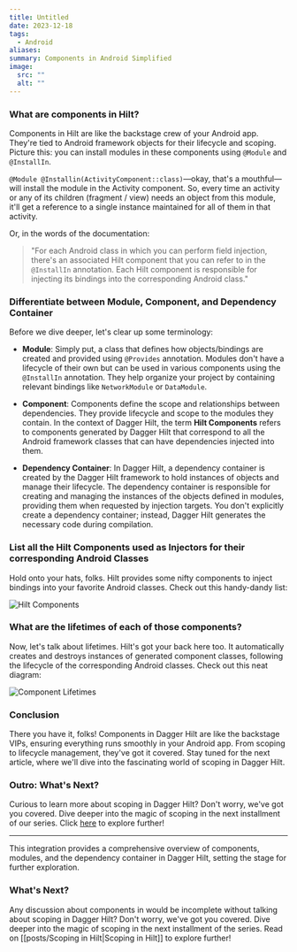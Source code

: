 ```yaml
---
title: Untitled
date: 2023-12-18
tags:
  - Android
aliases: 
summary: Components in Android Simplified
image:
  src: ""
  alt: ""
---
```

### What are components in Hilt?

Components in Hilt are like the backstage crew of your Android app. They're tied to Android framework objects for their lifecycle and scoping. Picture this: you can install modules in these components using `@Module` and `@InstallIn`.

`@Module @Installin(ActivityComponent::class)`—okay, that's a mouthful—will install the module in the Activity component. So, every time an activity or any of its children (fragment / view) needs an object from this module, it'll get a reference to a single instance maintained for all of them in that activity.

Or, in the words of the documentation:

> "For each Android class in which you can perform field injection, there's an associated Hilt component that you can refer to in the `@InstallIn` annotation. Each Hilt component is responsible for injecting its bindings into the corresponding Android class."

### Differentiate between Module, Component, and Dependency Container

Before we dive deeper, let's clear up some terminology:

- **Module**: Simply put, a class that defines how objects/bindings are created and provided using `@Provides` annotation. Modules don't have a lifecycle of their own but can be used in various components using the `@InstallIn` annotation. They help organize your project by containing relevant bindings like `NetworkModule` or `DataModule`.
    
- **Component**: Components define the scope and relationships between dependencies. They provide lifecycle and scope to the modules they contain. In the context of Dagger Hilt, the term **Hilt Components** refers to components generated by Dagger Hilt that correspond to all the Android framework classes that can have dependencies injected into them.
    
- **Dependency Container**: In Dagger Hilt, a dependency container is created by the Dagger Hilt framework to hold instances of objects and manage their lifecycle. The dependency container is responsible for creating and managing the instances of the objects defined in modules, providing them when requested by injection targets. You don't explicitly create a dependency container; instead, Dagger Hilt generates the necessary code during compilation.
    

### List all the Hilt Components used as Injectors for their corresponding Android Classes

Hold onto your hats, folks. Hilt provides some nifty components to inject bindings into your favorite Android classes. Check out this handy-dandy list:

![Hilt Components](https://i.imgur.com/gi3QtoN.png)

### What are the lifetimes of each of those components?

Now, let's talk about lifetimes. Hilt's got your back here too. It automatically creates and destroys instances of generated component classes, following the lifecycle of the corresponding Android classes. Check out this neat diagram:

![Component Lifetimes](https://i.imgur.com/T8JSl1y.png)

### Conclusion

There you have it, folks! Components in Dagger Hilt are like the backstage VIPs, ensuring everything runs smoothly in your Android app. From scoping to lifecycle management, they've got it covered. Stay tuned for the next article, where we'll dive into the fascinating world of scoping in Dagger Hilt.

### Outro: What's Next?

Curious to learn more about scoping in Dagger Hilt? Don't worry, we've got you covered. Dive deeper into the magic of scoping in the next installment of our series. Click [here](#) to explore further!

---

This integration provides a comprehensive overview of components, modules, and the dependency container in Dagger Hilt, setting the stage for further exploration.

### What's Next?

Any discussion about components in would be incomplete without talking about scoping in Dagger Hilt? Don't worry, we've got you covered. Dive deeper into the magic of scoping in the next installment of the series. Read on [[posts/Scoping in Hilt|Scoping in Hilt]] to explore further!
